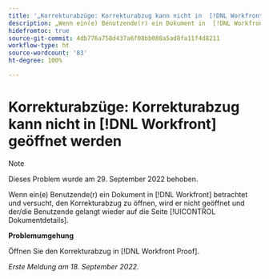 ```yaml
---
title: '„Korrekturabzüge: Korrekturabzug kann nicht in  [!DNL Workfront] geöffnet werden“'
description: „Wenn ein(e) Benutzende(r) ein Dokument in  [!DNL Workfront]  betrachtet und versucht, den Korrekturabzug zu öffnen, wird er nicht geöffnet und der/die Benutzende gelangt wieder auf die Seite [!UICONTROL Dokumentdetails].“
hidefromtoc: true
source-git-commit: 4db776a758d437a6f08bb088a5ad8fa11f4d8211
workflow-type: ht
source-wordcount: '83'
ht-degree: 100%

---
```



# Korrekturabzüge: Korrekturabzug kann nicht in [!DNL Workfront] geöffnet werden

>[!NOTE]
>
>Dieses Problem wurde am 29. September 2022 behoben.

<!--This article is linked from the WF TOC and the WFP TOC-->

Wenn ein(e) Benutzende(r) ein Dokument in [!DNL Workfront] betrachtet und versucht, den Korrekturabzug zu öffnen, wird er nicht geöffnet und der/die Benutzende gelangt wieder auf die Seite [!UICONTROL Dokumentdetails].

**Problemumgehung**

Öffnen Sie den Korrekturabzug in [!DNL Workfront Proof].

_Erste Meldung am 18. September 2022._

